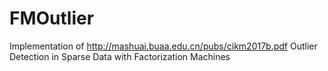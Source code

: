 # FMOutlier
Implementation of http://mashuai.buaa.edu.cn/pubs/cikm2017b.pdf Outlier Detection in Sparse Data with Factorization Machines
